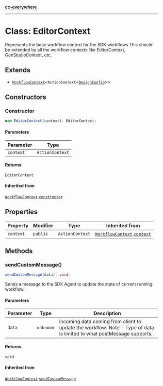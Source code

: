 [**cc-everywhere**](../../../../../../index.md)

***

# Class: EditorContext

Represents the base workflow context for the SDK workflows
This should be extended by all the workflow contexts like EditorContext, GenStudioContext, etc.

## Extends

- [`WorkflowContext`](../../../workflow-context/classes/workflow-context.md)<`ActionContext`<[`DesignConfig`](../../../../../../shared/src/types/editor/design-config-types/type-aliases/design-config.md)\>\>

## Constructors

### Constructor

```ts
new EditorContext(context): EditorContext;
```

#### Parameters

| Parameter | Type |
| ------ | ------ |
| `context` | `ActionContext` |

#### Returns

`EditorContext`

#### Inherited from

[`WorkflowContext`](../../../workflow-context/classes/workflow-context.md).[`constructor`](../../../workflow-context/classes/workflow-context.md#constructor)

## Properties

| Property | Modifier | Type | Inherited from |
| ------ | ------ | ------ | ------ |
| <a id="context"></a> `context` | `public` | `ActionContext` | [`WorkflowContext`](../../../workflow-context/classes/workflow-context.md).[`context`](../../../workflow-context/classes/workflow-context.md#context) |

## Methods

### sendCustomMessage()

```ts
sendCustomMessage(data): void;
```

Sends a message to the SDK Agent to update the state of current running  workflow.

#### Parameters

| Parameter | Type | Description |
| ------ | ------ | ------ |
| `data` | `unknown` | incoming data coming from client to update the workflow. Note - Type of data is limited to what postMessage supports. |

#### Returns

`void`

#### Inherited from

[`WorkflowContext`](../../../workflow-context/classes/workflow-context.md).[`sendCustomMessage`](../../../workflow-context/classes/workflow-context.md#sendcustommessage)
